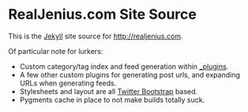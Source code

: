 # RealJenius.com Site Source

This is the [Jekyll](http://jekyllrb.com/) site source for http://realjenius.com.

Of particular note for lurkers:
* Custom category/tag index and feed generation within [_plugins](https://github.com/realjenius/realjenius.com/tree/master/_plugins).
* A few other custom plugins for generating post urls, and expanding URLs when generating feeds.
* Stylesheets and layout are all [Twitter Bootstrap](twitter.github.com/bootstrap/) based.
* Pygments cache in place to not make builds totally suck.